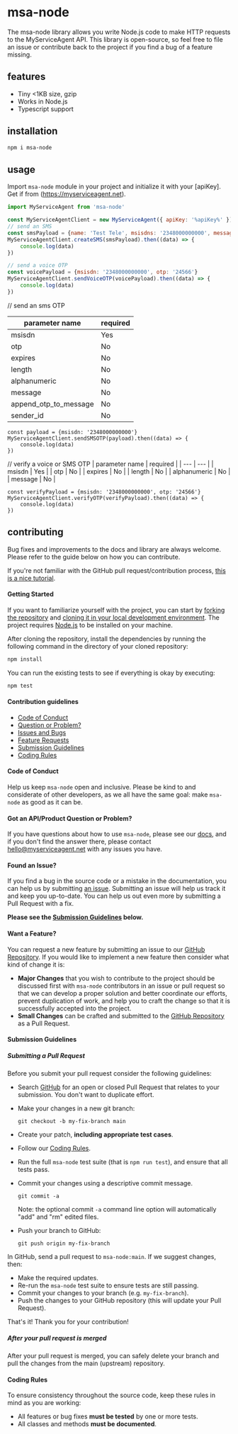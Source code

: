 # msa-node 
The msa-node library allows you write Node.js code to make HTTP requests to the MyServiceAgent API. This library is open-source, so feel free to file an issue or contribute back to the project if you find a bug of a feature missing.


## features
- Tiny <1KB size, gzip
- Works in Node.js
- Typescript support

## installation

```bash
npm i msa-node
```

## usage

Import `msa-node` module in your project and initialize it with your [apiKey]. Get if from (https://myserviceagent.net). 





```js
import MyServiceAgent from 'msa-node'

const MyServiceAgentClient = new MyServiceAgent({ apiKey: '%apiKey%' })
// send an SMS
const smsPayload = {name: 'Test Tele', msisdns: '2348000000000', message_text: 'Hello world!'}
MyServiceAgentClient.createSMS(smsPayload).then((data) => {
    console.log(data)
})

// send a voice OTP
const voicePayload = {msisdn: '2348000000000', otp: '24566'}
MyServiceAgentClient.sendVoiceOTP(voicePayload).then((data) => {
    console.log(data)
})
```
// send an sms OTP

| parameter name | required |
| --- | --- |
| msisdn |  Yes |
| otp | No |
| expires | No |
| length | No |
| alphanumeric | No |
| message | No |
| append_otp_to_message | No | 
| sender_id | No |
```
const payload = {msisdn: '2348000000000'}
MyServiceAgentClient.sendSMSOTP(payload).then((data) => {
    console.log(data)
})

```
// verify a voice or SMS OTP
| parameter name | required |
| --- | --- |
| msisdn |  Yes |
| otp | No |
| expires | No |
| length | No |
| alphanumeric | No |
| message | No |
```
const verifyPayload = {msisdn: '2348000000000', otp: '24566'}
MyServiceAgentClient.verifyOTP(verifyPayload).then((data) => {
    console.log(data)
})

```

## contributing

Bug fixes and improvements to the docs and library are always welcome. Please refer to the guide below on how you can contribute.

If you're not familiar with the GitHub pull request/contribution process, [this is a nice tutorial](https://gun.io/blog/how-to-github-fork-branch-and-pull-request/).

#### Getting Started

If you want to familiarize yourself with the project, you can start by [forking the repository](https://help.github.com/articles/fork-a-repo/) and [cloning it in your local development environment](https://help.github.com/articles/cloning-a-repository/). The project requires [Node.js](https://nodejs.org) to be installed on your machine.

After cloning the repository, install the dependencies by running the following command in the directory of your cloned repository:

```bash
npm install
```

You can run the existing tests to see if everything is okay by executing:

```bash
npm test
```
#### Contribution guidelines

 - [Code of Conduct](#coc)
 - [Question or Problem?](#question)
 - [Issues and Bugs](#issue)
 - [Feature Requests](#feature)
 - [Submission Guidelines](#submit)
 - [Coding Rules](#rules)


#### <a name="coc"></a> Code of Conduct

Help us keep `msa-node` open and inclusive. Please be kind to and considerate
of other developers, as we all have the same goal: make `msa-node` as good as
it can be.

#### <a name="question"></a> Got an API/Product Question or Problem?

If you have questions about how to use `msa-node`, please see our
[docs][docs-link], and if you don't find the answer there, please contact
[hello@myserviceagent.net](mailto:hello@myserviceagent.net) with any issues you have.

#### <a name="issue"></a> Found an Issue?

If you find a bug in the source code or a mistake in the documentation, you can
help us by submitting [an issue][issue-link].
Submitting an issue will help us track it and keep you up-to-date. You can help us out even more by submitting a Pull Request with
a fix.

**Please see the [Submission Guidelines](#submit) below.**

#### <a name="feature"></a> Want a Feature?

You can request a new feature by submitting an issue to our
[GitHub Repository][github]. If you would like to implement a new feature then
consider what kind of change it is:

* **Major Changes** that you wish to contribute to the project should be
  discussed first with `msa-node` contributors in an issue or pull request so
  that we can develop a proper solution and better coordinate our efforts,
  prevent duplication of work, and help you to craft the change so that it is
  successfully accepted into the project.
* **Small Changes** can be crafted and submitted to the
  [GitHub Repository][github] as a Pull Request.


#### <a name="submit"></a> Submission Guidelines


##### Submitting a Pull Request
Before you submit your pull request consider the following guidelines:

* Search [GitHub][github] for an open or closed Pull Request that relates to
  your submission. You don't want to duplicate effort.
* Make your changes in a new git branch:

    ```shell
    git checkout -b my-fix-branch main
    ```

* Create your patch, **including appropriate test cases**.
* Follow our [Coding Rules](#rules).
* Run the full `msa-node` test suite (that is `npm run test`), and ensure
  that all tests pass.
* Commit your changes using a descriptive commit message.

    ```shell
    git commit -a
    ```
  Note: the optional commit `-a` command line option will automatically "add"
  and "rm" edited files.


* Push your branch to GitHub:

    ```shell
    git push origin my-fix-branch
    ```

In GitHub, send a pull request to `msa-node:main`.
If we suggest changes, then:

* Make the required updates.
* Re-run the `msa-node` test suite to ensure tests are still passing.
* Commit your changes to your branch (e.g. `my-fix-branch`).
* Push the changes to your GitHub repository (this will update your Pull Request).

That's it! Thank you for your contribution!

##### After your pull request is merged

After your pull request is merged, you can safely delete your branch and pull
the changes from the main (upstream) repository.

#### <a name="rules"></a> Coding Rules

To ensure consistency throughout the source code, keep these rules in mind as
you are working:

* All features or bug fixes **must be tested** by one or more tests.
* All classes and methods **must be documented**.


[docs-link]: https://github.com/myserviceagent/msa-node
[issue-link]: https://github.com/myserviceagent/msa-node/issues/new
[github]: https://github.com/myserviceagent/msa-node
